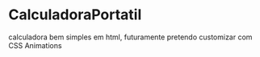 # CalculadoraPortatil
calculadora bem simples em html, futuramente pretendo customizar com CSS Animations
